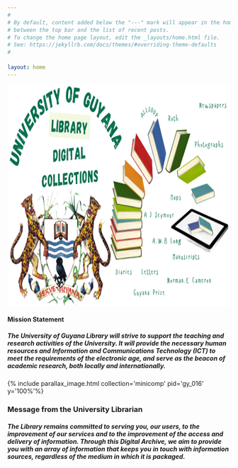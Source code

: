 ```yaml
---
#
# By default, content added below the "---" mark will appear in the home page
# between the top bar and the list of recent posts.
# To change the home page layout, edit the _layouts/home.html file.
# See: https://jekyllrb.com/docs/themes/#overriding-theme-defaults
#

layout: home
---
```


<img src="image.png" class="left" width="1800" height="500"/>

#### **Mission Statement**
##### *The University of Guyana Library will strive to support the teaching and research activities of the University. It will provide the necessary human resources and Information and Communications Technology (ICT) to meet the requirements of the electronic age, and serve as the beacon of academic research, both locally and internationally*.

{% include parallax_image.html collection='minicomp' pid='gy_016' y='100%'%}

### **Message from the University Librarian**


##### *The Library remains committed to serving you, our users, to the improvement of our services and to the improvement of the access and delivery of information. Through this Digital Archive, we aim to provide you with an array of information that keeps you in touch with information sources, regardless of the medium in which it is packaged*.





 



 